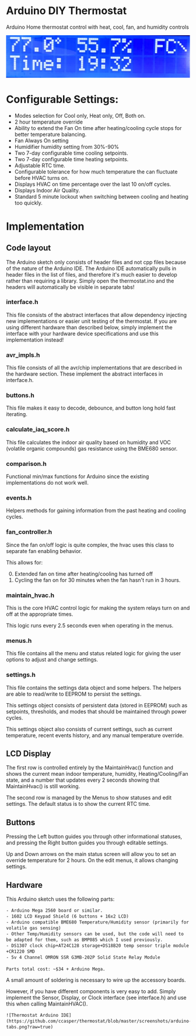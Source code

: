 # Arduino DIY Thermostat
Arduino Home thermostat control with heat, cool, fan, and humidity controls

![Thermostat LCD](https://github.com/ccasper/thermostat/blob/master/screenshots/display_lcd.jpg?raw=true)

# Configurable Settings:
 - Modes selection for Cool only, Heat only, Off, Both on.
 - 2 hour temperature override
 - Ability to extend the Fan On time after heating/cooling cycle stops for better temperature balancing.
 - Fan Always On setting
 - Humidifier humidity setting from 30%-90%
 - Two 7-day configurable time cooling setpoints.
 - Two 7-day configurable time heating setpoints.
 - Adjustable RTC time.
 - Configurable tolerance for how much temperature the can fluctuate before HVAC turns on.
 - Displays HVAC on time percentage over the last 10 on/off cycles.
 - Displays Indoor Air Quality.
 - Standard 5 minute lockout when switching between cooling and heating too quickly.

# Implementation

## Code layout
The Arduino sketch only consists of header files and not cpp files because of the nature of the Arduino IDE. The Arduino IDE automatically pulls in header files in the list of files, and therefore it's much easier to develop rather than requiring a library. Simply open the thermostat.ino and the headers will automatically be visible in separate tabs!

### interface.h
This file consists of the abstract interfaces that allow dependency injecting new implementations or easier unit testing of the thermostat. If you are using different hardware than described below, simply implement the interface with your hardware device specifications and use this implementation instead!

### avr_impls.h
This file consists of all the avr/chip implementations that are described in the hardware section. These implement the abstract interfaces in interface.h.

### buttons.h
This file makes it easy to decode, debounce, and button long hold fast iterating.

### calculate_iaq_score.h
This file calculates the indoor air quality based on humidity and VOC (volatile organic compounds) gas resistance using the BME680 sensor.

### comparison.h
Functional min/max functions for Arduino since the existing implementations do not work well.

### events.h
Helpers methods for gaining information from the past heating and cooling cycles.

### fan_controller.h
Since the fan on/off logic is quite complex, the hvac uses this class to separate fan enabling behavior.

This allows for:

0. Extended fan on time after heating/cooling has turned off
0. Cycling the fan on for 30 minutes when the fan hasn't run in 3 hours. 

### maintain_hvac.h
This is the core HVAC control logic for making the system relays turn on and off at the appropriate times.

This logic runs every 2.5 seconds even when operating in the menus.

### menus.h
This file contains all the menu and status related logic for giving the user options to adjust and change settings.

### settings.h
This file contains the settings data object and some helpers. The helpers are able to read/write to EEPROM to persist the settings. 

This settings object consists of persistent data (stored in EEPROM) such as setpoints, thresholds, and modes that should be maintained through power cycles.

This settings object also consists of current settings, such as current temperature, recent events history, and any manual temperature override.

## LCD Display
The first row is controlled entirely by the MaintainHvac() function and shows the current mean indoor temperature, humidity, Heating/Cooling/Fan state, and a number that updates every 2 seconds showing that MaintainHvac() is still working.

The second row is managed by the Menus to show statuses and edit settings. The default status is to show the current RTC time.

## Buttons
Pressing the Left button guides you through other informational statuses, and pressing the Right button guides you through editable settings.

Up and Down arrows on the main status screen will allow you to set an override temperature for 2 hours. On the edit menus, it allows changing settings.

## Hardware

This Arduino sketch uses the following parts:

	- Arduino Mega 2560 board or similar.
	- 1602 LCD Keypad Shield (6 buttons + 16x2 LCD)
    - Arduino compatible BME680 Temperature/Humidity sensor (primarily for volatile gas sensing)
	- Other Temp/Humidity sensors can be used, but the code will need to be adapted for them, such as BMP085 which I used previously.
	- DS1307 clock chip+AT24C128 storage+DS18B20 temp sensor triple module +CR1220 SMD
	- 5v 4 Channel OMRON SSR G3MB-202P Solid State Relay Module

	Parts total cost: ~$34 + Arduino Mega. 

A small amount of soldering is necessary to wire up the accessory boards.

However, if you have different components is very easy to add. Simply implement the Sensor, Display, or Clock interface (see interface.h) and use this when calling MaintainHVAC().



	![Thermostat Arduino IDE](https://github.com/ccasper/thermostat/blob/master/screenshots/arduino-tabs.png?raw=true)

